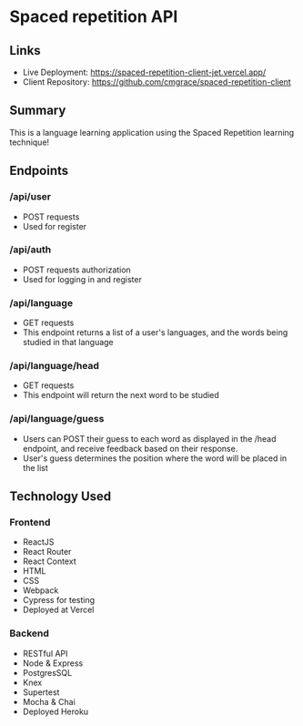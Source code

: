 # Spaced repetition API

## Links

- Live Deployment: https://spaced-repetition-client-jet.vercel.app/
- Client Repository: https://github.com/cmgrace/spaced-repetition-client

## Summary

This is a language learning application using the Spaced Repetition learning technique!

## Endpoints

### /api/user

- POST requests
- Used for register

### /api/auth

- POST requests authorization
- Used for logging in and register

### /api/language

- GET requests
- This endpoint returns a list of a user's languages, and the words being studied in that language

### /api/language/head

- GET requests
- This endpoint will return the next word to be studied

### /api/language/guess

- Users can POST their guess to each word as displayed in the /head endpoint, and receive feedback based on their response.
- User's guess determines the position where the word will be placed in the list

## Technology Used

### Frontend

- ReactJS
- React Router
- React Context
- HTML
- CSS
- Webpack
- Cypress for testing
- Deployed at Vercel

### Backend

- RESTful API
- Node & Express
- PostgresSQL
- Knex
- Supertest
- Mocha & Chai
- Deployed Heroku
